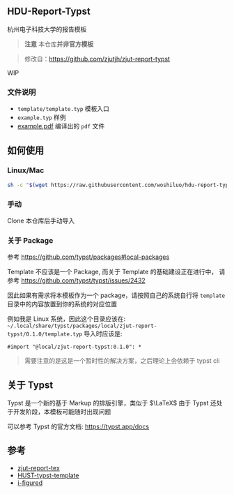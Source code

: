## HDU-Report-Typst
杭州电子科技大学的报告模板

> **注意**
> 本仓库**并非官方模板**

> 修改自：https://github.com/zjutjh/zjut-report-typst

WIP

### 文件说明
- `template/template.typ` 模板入口
- `example.typ` 样例
- [example.pdf](./example.pdf) 编译出的 `pdf` 文件

## 如何使用

### Linux/Mac

```bash
sh -c "$(wget https://raw.githubusercontent.com/woshiluo/hdu-report-typst/main/get-template.sh -O -)"
```

### 手动

Clone 本仓库后手动导入

### 关于 Package

参考 https://github.com/typst/packages#local-packages

Template 不应该是一个 Package, 而关于 Template 的基础建设正在进行中，
请参考 https://github.com/typst/typst/issues/2432

因此如果有需求将本模板作为一个 package，请按照自己的系统自行将 `template` 目录中的内容放置到你的系统的对应位置

例如我是 Linux 系统，因此这个目录应该在:
`~/.local/share/typst/packages/local/zjut-report-typst/0.1.0/template.typ`
导入时应该是: 
```typ
#import "@local/zjut-report-typst:0.1.0": *
```

> 需要注意的是这是一个暂时性的解决方案，之后理论上会依赖于 typst cli

## 关于 Typst

Typst 是一个新的基于 Markup 的排版引擎，类似于 $\LaTeX$
由于 Typst 还处于开发阶段，本模板可能随时出现问题

可以参考 Typst 的官方文档: https://typst.app/docs
## 参考
- [zjut-report-tex](https://github.com/zjutjh/zjut-report-tex)
- [HUST-typst-template](https://github.com/werifu/HUST-typst-template)
- [i-figured](https://github.com/typst/packages/tree/main/packages/preview/i-figured/0.1.0)
